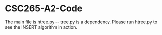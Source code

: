 # CSC265-A2-Code

The main file is htree.py -- tree.py is a dependency. Please run htree.py to see the INSERT algorithm in action.

